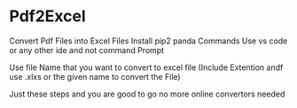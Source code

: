 # Pdf2Excel
Convert Pdf Files into Excel Files 
Install pip2 panda Commands 
Use vs code or any other ide and not command Prompt 

Use file Name that you want to convert to excel file (Include Extention andf use .xlxs or the given name to convert the File)

Just these steps and you are good to go no more online convertors needed 
